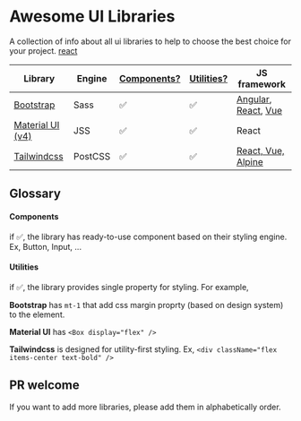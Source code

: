 # Awesome UI Libraries
A collection of info about all ui libraries to help to choose the best choice for your project.
[react](https://google.co.th)

| Library          | Engine  | [Components?](#components) | [Utilities?](#utilities) | JS framework             |
|------------------|---------|-------------|------------|--------------------------|
| [Bootstrap](https://getbootstrap.com/)        | Sass    | ✅           | ✅          | [Angular](https://ng-bootstrap.github.io/#/home), [React](https://react-bootstrap.github.io/), [Vue](https://bootstrap-vue.org/) |
| [Material UI (v4)](https://material-ui.com/) | JSS     | ✅           | ✅          | React                    |
| [Tailwindcss](https://tailwindcss.com/)      | PostCSS | ✅           | ✅          | [React, Vue, Alpine](https://tailwindui.com/documentation#integrating-with-javascript-frameworks)       |

## Glossary
#### Components
if ✅, the library has ready-to-use component based on their styling engine. Ex, Button, Input, ...

#### Utilities
if ✅, the library provides single property for styling. For example,

**Bootstrap** has `mt-1` that add css margin proprty (based on design system) to the element.

**Material UI** has `<Box display="flex" />`

**Tailwindcss** is designed for utility-first styling. Ex, `<div className="flex items-center text-bold" />`

## PR welcome
If you want to add more libraries, please add them in alphabetically order.

